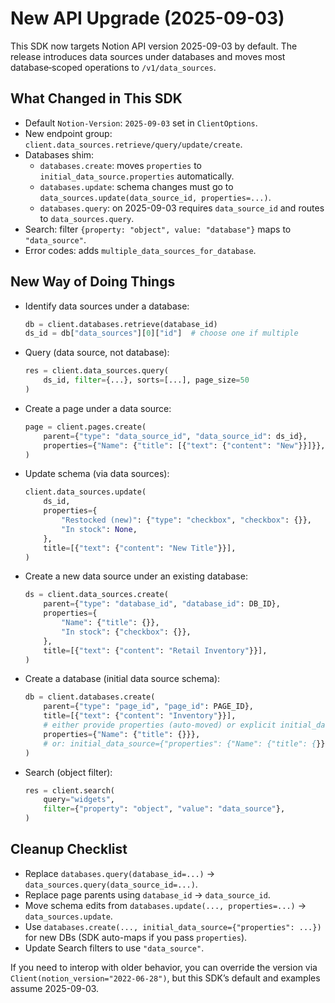 # New API Upgrade (2025-09-03)

This SDK now targets Notion API version 2025-09-03 by default. The
release introduces data sources under databases and moves most
database‑scoped operations to `/v1/data_sources`.

## What Changed in This SDK

- Default `Notion-Version`: `2025-09-03` set in `ClientOptions`.
- New endpoint group:
  `client.data_sources.retrieve/query/update/create`.
- Databases shim:
  - `databases.create`: moves `properties` to
    `initial_data_source.properties` automatically.
  - `databases.update`: schema changes must go to
    `data_sources.update(data_source_id, properties=...)`.
  - `databases.query`: on 2025-09-03 requires `data_source_id` and
    routes to `data_sources.query`.
- Search: filter `{property: "object", value: "database"}` maps to
  `"data_source"`.
- Error codes: adds `multiple_data_sources_for_database`.

## New Way of Doing Things

- Identify data sources under a database:

  ```python
  db = client.databases.retrieve(database_id)
  ds_id = db["data_sources"][0]["id"]  # choose one if multiple
  ```

- Query (data source, not database):

  ```python
  res = client.data_sources.query(
      ds_id, filter={...}, sorts=[...], page_size=50
  )
  ```

- Create a page under a data source:

  ```python
  page = client.pages.create(
      parent={"type": "data_source_id", "data_source_id": ds_id},
      properties={"Name": {"title": [{"text": {"content": "New"}}]}},
  )
  ```

- Update schema (via data sources):

  ```python
  client.data_sources.update(
      ds_id,
      properties={
          "Restocked (new)": {"type": "checkbox", "checkbox": {}},
          "In stock": None,
      },
      title=[{"text": {"content": "New Title"}}],
  )
  ```

- Create a new data source under an existing database:

  ```python
  ds = client.data_sources.create(
      parent={"type": "database_id", "database_id": DB_ID},
      properties={
          "Name": {"title": {}},
          "In stock": {"checkbox": {}},
      },
      title=[{"text": {"content": "Retail Inventory"}}],
  )
  ```

- Create a database (initial data source schema):

  ```python
  db = client.databases.create(
      parent={"type": "page_id", "page_id": PAGE_ID},
      title=[{"text": {"content": "Inventory"}}],
      # either provide properties (auto-moved) or explicit initial_data_source
      properties={"Name": {"title": {}}},
      # or: initial_data_source={"properties": {"Name": {"title": {}}}},
  )
  ```

- Search (object filter):

  ```python
  res = client.search(
      query="widgets",
      filter={"property": "object", "value": "data_source"},
  )
  ```

## Cleanup Checklist

- Replace `databases.query(database_id=...)` →
  `data_sources.query(data_source_id=...)`.
- Replace page parents using `database_id` → `data_source_id`.
- Move schema edits from `databases.update(..., properties=...)` →
  `data_sources.update`.
- Use `databases.create(..., initial_data_source={"properties": ...})` for
  new DBs (SDK auto-maps if you pass `properties`).
- Update Search filters to use `"data_source"`.

If you need to interop with older behavior, you can override the version
via `Client(notion_version="2022-06-28")`, but this SDK’s default and
examples assume 2025-09-03.
